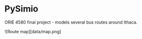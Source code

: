 # PySimio
ORIE 4580 final project - models several bus routes around Ithaca.

![Route map][data/map.png]
